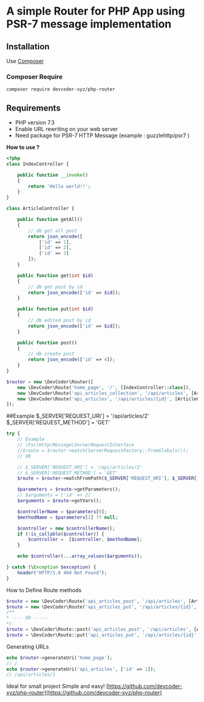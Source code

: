# A simple Router for PHP App using PSR-7 message implementation

## Installation

Use [Composer](https://getcomposer.org/)

### Composer Require
```
composer require devcoder-xyz/php-router
```

## Requirements

* PHP version 7.3
* Enable URL rewriting on your web server
* Need package for PSR-7 HTTP Message
  (example : guzzlehttp/psr7 )

**How to use ?**

```php
<?php
class IndexController {

    public function __invoke()
    {
        return 'Hello world!!';
    }
}

class ArticleController {

    public function getAll()
    {
        // db get all post
        return json_encode([
            ['id' => 1],
            ['id' => 2],
            ['id' => 3]
        ]);
    }

    public function get(int $id)
    {
        // db get post by id
        return json_encode(['id' => $id]);
    }

    public function put(int $id)
    {
        // db edited post by id
        return json_encode(['id' => $id]);
    }

    public function post()
    {
        // db create post
        return json_encode(['id' => 4]);
    }
}

$router = new \DevCoder\Router([
    new \DevCoder\Route('home_page', '/', [IndexController::class]),
    new \DevCoder\Route('api_articles_collection', '/api/articles', [ArticleController::class, 'getAll']),
    new \DevCoder\Route('api_articles', '/api/articles/{id}', [ArticleController::class, 'get']),
]);
```
##Example
$_SERVER['REQUEST_URI'] = '/api/articles/2'
$_SERVER['REQUEST_METHOD'] = 'GET'
```php
try {
    // Example
    // \Psr\Http\Message\ServerRequestInterface
    //$route = $router->match(ServerRequestFactory::fromGlobals());
    // OR

    // $_SERVER['REQUEST_URI'] = '/api/articles/2'
    // $_SERVER['REQUEST_METHOD'] = 'GET'
    $route = $router->matchFromPath($_SERVER['REQUEST_URI'], $_SERVER['REQUEST_METHOD']);

    $parameters = $route->getParameters();
    // $arguments = ['id' => 2]
    $arguments = $route->getVars();

    $controllerName = $parameters[0];
    $methodName = $parameters[1] ?? null;

    $controller = new $controllerName();
    if (!is_callable($controller)) {
        $controller =  [$controller, $methodName];
    }

    echo $controller(...array_values($arguments));

} catch (\Exception $exception) {
    header("HTTP/1.0 404 Not Found");
}
```
How to Define Route methods
```php
$route = new \DevCoder\Route('api_articles_post', '/api/articles', [ArticleController::class, 'post'], ['POST']);
$route = new \DevCoder\Route('api_articles_put', '/api/articles/{id}', [ArticleController::class, 'put'], ['PUT']);
/**
* ---- OR -----
*/
$route = \DevCoder\Route::post('api_articles_post', '/api/articles', [ArticleController::class, 'post']);
$route = \DevCoder\Route::put('api_articles_put', '/api/articles/{id}', [ArticleController::class, 'put']);
```
Generating URLs
```php
echo $router->generateUri('home_page');
// /
echo $router->generateUri('api_articles', ['id' => 1]);
// /api/articles/1
```

Ideal for small project
Simple and easy!
[https://github.com/devcoder-xyz/php-router](https://github.com/devcoder-xyz/php-router)

